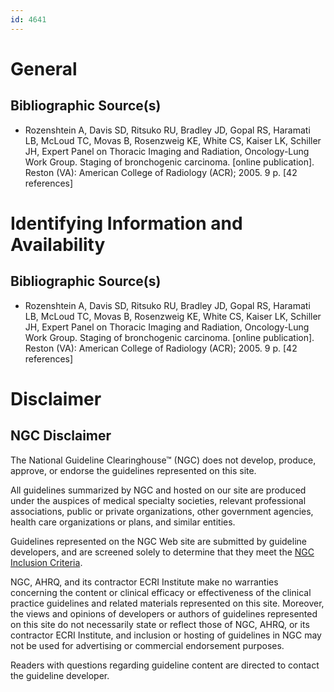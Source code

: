 ```yaml
---
id: 4641
---
```


# General

## Bibliographic Source(s)

- Rozenshtein A, Davis SD, Ritsuko RU, Bradley JD, Gopal RS, Haramati LB, McLoud TC, Movas B, Rosenzweig KE, White CS, Kaiser LK, Schiller JH, Expert Panel on Thoracic Imaging and Radiation, Oncology-Lung Work Group. Staging of bronchogenic carcinoma. [online publication]. Reston (VA): American College of Radiology (ACR); 2005. 9 p. [42 references]

# Identifying Information and Availability

## Bibliographic Source(s)

- Rozenshtein A, Davis SD, Ritsuko RU, Bradley JD, Gopal RS, Haramati LB, McLoud TC, Movas B, Rosenzweig KE, White CS, Kaiser LK, Schiller JH, Expert Panel on Thoracic Imaging and Radiation, Oncology-Lung Work Group. Staging of bronchogenic carcinoma. [online publication]. Reston (VA): American College of Radiology (ACR); 2005. 9 p. [42 references]

# Disclaimer

## NGC Disclaimer

The National Guideline Clearinghouse™ (NGC) does not develop, produce, approve, or endorse the guidelines represented on this site.

All guidelines summarized by NGC and hosted on our site are produced under the auspices of medical specialty societies, relevant professional associations, public or private organizations, other government agencies, health care organizations or plans, and similar entities.

Guidelines represented on the NGC Web site are submitted by guideline developers, and are screened solely to determine that they meet the [NGC Inclusion Criteria](/help-and-about/summaries/inclusion-criteria).

NGC, AHRQ, and its contractor ECRI Institute make no warranties concerning the content or clinical efficacy or effectiveness of the clinical practice guidelines and related materials represented on this site. Moreover, the views and opinions of developers or authors of guidelines represented on this site do not necessarily state or reflect those of NGC, AHRQ, or its contractor ECRI Institute, and inclusion or hosting of guidelines in NGC may not be used for advertising or commercial endorsement purposes.

Readers with questions regarding guideline content are directed to contact the guideline developer.

